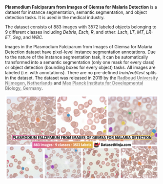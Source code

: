 **Plasmodium Falciparum from Images of Giemsa for Malaria Detection** is a dataset for instance segmentation, semantic segmentation, and object detection tasks. It is used in the medical industry. 

The dataset consists of 883 images with 3572 labeled objects belonging to 9 different classes including *Debris*, *Esch*, *R*, and other: *Lsch*, *LT*, *MT*, *LR-ET*, *Seg*, and *WBC*.

Images in the Plasmodium Falciparum from Images of Giemsa for Malaria Detection dataset have pixel-level instance segmentation annotations. Due to the nature of the instance segmentation task, it can be automatically transformed into a semantic segmentation (only one mask for every class) or object detection (bounding boxes for every object) tasks. All images are labeled (i.e. with annotations). There are no pre-defined <i>train/val/test</i> splits in the dataset. The dataset was released in 2019 by the <span style="font-weight: 600; color: grey; border-bottom: 1px dashed #d3d3d3;">Radboud University Nijmegen, Netherlands</span> and <span style="font-weight: 600; color: grey; border-bottom: 1px dashed #d3d3d3;">Max Planck Institute for Developmental Biology, Germany</span>.

<img src="https://github.com/dataset-ninja/malaria-segmentation/raw/main/visualizations/poster.png">
